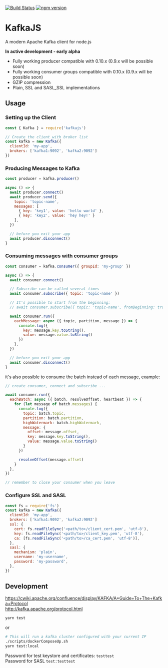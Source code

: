 [![Build Status](https://travis-ci.org/tulios/kafkajs.svg?branch=master)](https://travis-ci.org/tulios/kafkajs)
[![npm version](https://badge.fury.io/js/kafkajs.svg)](https://badge.fury.io/js/kafkajs)

# KafkaJS

A modern Apache Kafka client for node.js

__In active development - early alpha__

- Fully working producer compatible with 0.10.x (0.9.x will be possible soon)
- Fully working consumer groups compatible with 0.10.x (0.9.x will be possible soon)
- GZIP compression
- Plain, SSL and SASL_SSL implementations

## Usage

### Setting up the Client

```javascript
const { Kafka } = require('kafkajs')

// Create the client with broker list
const kafka = new Kafka({
  clientId: 'my-app',
  brokers: ['kafka1:9092', 'kafka2:9092']
})
```

### Producing Messages to Kafka

```javascript
const producer = kafka.producer()

async () => {
  await producer.connect()
  await producer.send({
    topic: 'topic-name',
    messages: [
      { key: 'key1', value: 'hello world' },
      { key: 'key2', value: 'hey hey!' }
    ],
  })

  // before you exit your app
  await producer.disconnect()
}
```

### Consuming messages with consumer groups

```javascript
const consumer = kafka.consumer({ groupId: 'my-group' })

async () => {
  await consumer.connect()

  // Subscribe can be called several times
  await consumer.subscribe({ topic: 'topic-name' })

  // It's possible to start from the beginning:
  // await consumer.subscribe({ topic: 'topic-name', fromBeginning: true })

  await consumer.run({
    eachMessage: async ({ topic, partition, message }) => {
      console.log({
        key: message.key.toString(),
        value: message.value.toString()
      })
    },
  })

  // before you exit your app
  await consumer.disconnect()
}
```

it's also possible to consume the batch instead of each message, example:

```javascript
// create consumer, connect and subscribe ...

await consumer.run({
  eachBatch: async ({ batch, resolveOffset, heartbeat }) => {
    for (let message of batch.messages) {
      console.log({
        topic: batch.topic,
        partition: batch.partition,
        highWatermark: batch.highWatermark,
        message: {
          offset: message.offset,
          key: message.key.toString(),
          value: message.value.toString()
        }
      })

      resolveOffset(message.offset)
    }
  },
})

// remember to close your consumer when you leave
```

### Configure SSL and SASL

```javascript
const fs = require('fs')
const kafka = new Kafka({
  clientId: 'my-app',
  brokers: ['kafka1:9092', 'kafka2:9092']
  ssl: {
    cert: fs.readFileSync('<path/to>/client_cert.pem', 'utf-8'),
    key: fs.readFileSync('<path/to>/client_key.pem', 'utf-8'),
    ca: [fs.readFileSync('<path/to>/ca_cert.pem', 'utf-8')],
  },
  sasl: {
    mechanism: 'plain',
    username: 'my-username',
    password: 'my-password',
  },
})
```

## Development

https://cwiki.apache.org/confluence/display/KAFKA/A+Guide+To+The+Kafka+Protocol  
http://kafka.apache.org/protocol.html

```sh
yarn test
```

or

```sh
# This will run a kafka cluster configured with your current IP
./scripts/dockerComposeUp.sh
yarn test:local
```

Password for test keystore and certificates: `testtest`  
Password for SASL `test:testtest`

